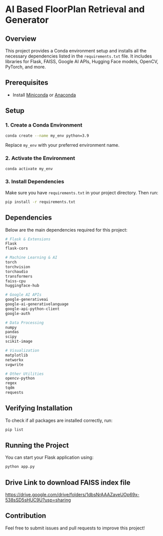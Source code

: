 # AI Based FloorPlan Retrieval and Generator

## Overview
This project provides a Conda environment setup and installs all the necessary dependencies listed in the `requirements.txt` file. It includes libraries for Flask, FAISS, Google AI APIs, Hugging Face models, OpenCV, PyTorch, and more.

## Prerequisites
- Install [Miniconda](https://docs.conda.io/en/latest/miniconda.html) or [Anaconda](https://www.anaconda.com/)

## Setup
### 1. Create a Conda Environment
```sh
conda create --name my_env python=3.9
```
Replace `my_env` with your preferred environment name.

### 2. Activate the Environment
```sh
conda activate my_env
```

### 3. Install Dependencies
Make sure you have `requirements.txt` in your project directory. Then run:
```sh
pip install -r requirements.txt
```

## Dependencies
Below are the main dependencies required for this project:

```sh
# Flask & Extensions
Flask
flask-cors

# Machine Learning & AI
torch
torchvision
torchaudio
transformers
faiss-cpu
huggingface-hub

# Google AI APIs
google-generativeai
google-ai-generativelanguage
google-api-python-client
google-auth

# Data Processing
numpy
pandas
scipy
scikit-image

# Visualization
matplotlib
networkx
svgwrite

# Other Utilities
opencv-python
regex
tqdm
requests
```

## Verifying Installation
To check if all packages are installed correctly, run:
```sh
pip list
```

## Running the Project
You can start your Flask application using:
```sh
python app.py
```

## Drive Link to download FAISS index file
https://drive.google.com/drive/folders/1dbsNrAAAZaveUOp69x-538sSD5sHUC9U?usp=sharing

## Contribution
Feel free to submit issues and pull requests to improve this project!



